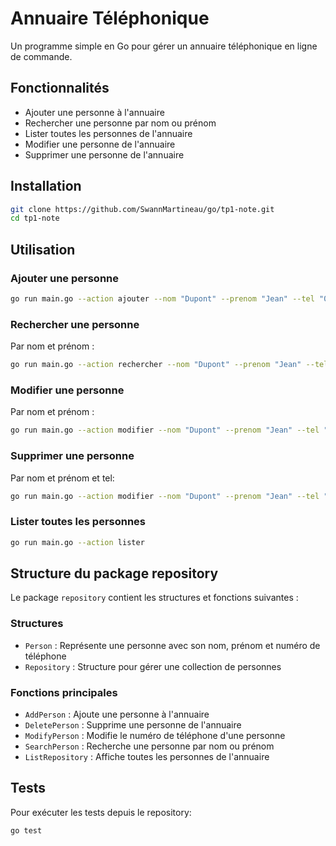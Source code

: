 # Annuaire Téléphonique

Un programme simple en Go pour gérer un annuaire téléphonique en ligne de commande.

## Fonctionnalités

- Ajouter une personne à l'annuaire
- Rechercher une personne par nom ou prénom
- Lister toutes les personnes de l'annuaire
- Modifier une personne de l'annuaire
- Supprimer une personne de l'annuaire

## Installation

```bash
git clone https://github.com/SwannMartineau/go/tp1-note.git
cd tp1-note
```

## Utilisation

### Ajouter une personne

```bash
go run main.go --action ajouter --nom "Dupont" --prenom "Jean" --tel "0123456789"
```

### Rechercher une personne

Par nom et prénom :

```bash
go run main.go --action rechercher --nom "Dupont" --prenom "Jean" --tel "0675487567"
```

### Modifier une personne

Par nom et prénom :

```bash
go run main.go --action modifier --nom "Dupont" --prenom "Jean" --tel "0675487567"
```

### Supprimer une personne

Par nom et prénom et tel:

```bash
go run main.go --action modifier --nom "Dupont" --prenom "Jean" --tel "0675487567"
```

### Lister toutes les personnes

```bash
go run main.go --action lister
```

## Structure du package repository

Le package `repository` contient les structures et fonctions suivantes :

### Structures

- `Person` : Représente une personne avec son nom, prénom et numéro de téléphone
- `Repository` : Structure pour gérer une collection de personnes

### Fonctions principales

- `AddPerson` : Ajoute une personne à l'annuaire
- `DeletePerson` : Supprime une personne de l'annuaire
- `ModifyPerson` : Modifie le numéro de téléphone d'une personne
- `SearchPerson` : Recherche une personne par nom ou prénom
- `ListRepository` : Affiche toutes les personnes de l'annuaire

## Tests

Pour exécuter les tests depuis le repository:

```bash
go test
```
